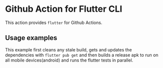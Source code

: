 # Github Action for Flutter CLI

This action provides `flutter` for Github Actions.

## Usage examples

This example first cleans any stale build, gets and updates the dependencies with `flutter pub get` and then
builds a release apk to run on all mobile devices(android) and runs the flutter tests in parallel.